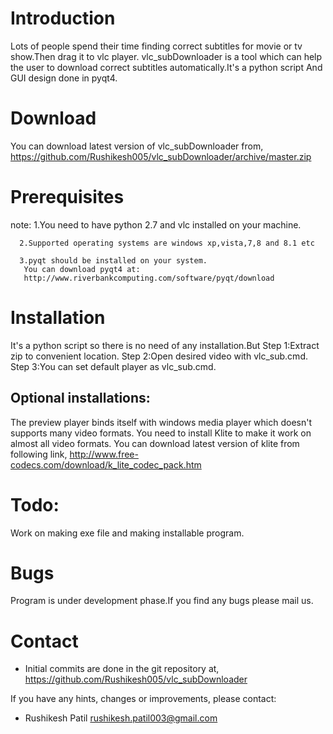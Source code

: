 Introduction
============
Lots of people spend their time finding correct subtitles for movie or tv show.Then drag it to vlc player.
vlc_subDownloader is a tool which can help the user to download correct subtitles automatically.It's a python script
And GUI design done in pyqt4.

Download
========
You can download latest version of vlc_subDownloader from,
https://github.com/Rushikesh005/vlc_subDownloader/archive/master.zip

Prerequisites
=============
note: 1.You need to have python 2.7 and vlc installed on your machine.

      2.Supported operating systems are windows xp,vista,7,8 and 8.1 etc

      3.pyqt should be installed on your system.
       You can download pyqt4 at:
       http://www.riverbankcomputing.com/software/pyqt/download

Installation
============

It's a python script so there is no need of any installation.But
Step 1:Extract zip to convenient location.
Step 2:Open desired video with vlc_sub.cmd.
Step 3:You can set default player as vlc_sub.cmd.


Optional installations:
-----------------------
The preview player binds itself with windows media player which doesn't supports many video formats.
You need to install Klite to make it work on almost all video formats.
You can download latest version of klite from following link,
http://www.free-codecs.com/download/k_lite_codec_pack.htm

Todo:
====
Work on making exe file and making installable program.

Bugs
====
Program is under development phase.If you find any bugs please mail us.

Contact
=======
 * Initial commits are done in the git repository at,
   https://github.com/Rushikesh005/vlc_subDownloader

If you have any hints, changes or improvements, please contact:

 * Rushikesh Patil rushikesh.patil003@gmail.com
